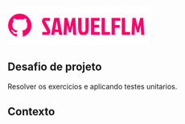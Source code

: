 <img src="Imagens/logo.png" alt="logo_samuelflm">


## Desafio de projeto
Resolver os exercicios e aplicando testes unitarios.

## Contexto


